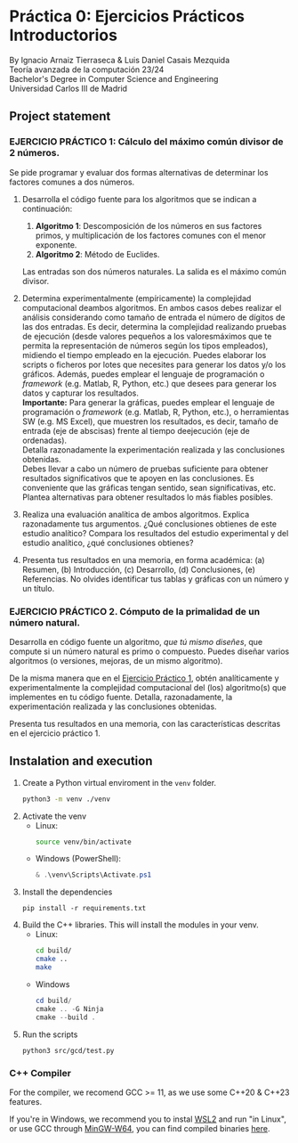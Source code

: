 # Práctica 0: Ejercicios Prácticos Introductorios
By Ignacio Arnaiz Tierraseca & Luis Daniel Casais Mezquida  
Teoría avanzada de la computación 23/24  
Bachelor's Degree in Computer Science and Engineering  
Universidad Carlos III de Madrid


## Project statement

### EJERCICIO PRÁCTICO 1: Cálculo del máximo común divisor de 2 números.
Se pide programar y evaluar dos formas alternativas de determinar los factores comunes a dos números.
1. Desarrolla el código fuente para los algoritmos que se indican a continuación:
    1. **Algoritmo 1**: Descomposición de los números en sus factores primos, y multiplicación de los factores comunes con el menor exponente.
    2. **Algoritmo 2**: Método de Euclides.

    Las entradas son dos números naturales. La salida es el máximo común divisor.

2. Determina experimentalmente (empíricamente) la complejidad computacional deambos algoritmos. En ambos casos debes realizar el análisis considerando como tamaño de entrada el número de dígitos de las dos entradas. Es decir, determina la complejidad realizando pruebas de ejecución (desde valores pequeños a los valoresmáximos que te permita la representación de números según los tipos empleados), midiendo el tiempo empleado en la ejecución. Puedes elaborar los scripts o ficheros por lotes que necesites para generar los datos y/o los gráficos. Además, puedes emplear el lenguaje de programación o _framework_ (e.g. Matlab, R, Python, etc.) que desees para generar los datos y capturar los resultados.  
**Importante:** Para generar la gráficas, puedes emplear el lenguaje de programación o _framework_ (e.g. Matlab, R, Python, etc.), o herramientas SW (e.g. MS Excel), que muestren los resultados, es decir, tamaño de entrada (eje de abscisas) frente al tiempo deejecución (eje de ordenadas).  
Detalla razonadamente la experimentación realizada y las conclusiones obtenidas.  
Debes llevar a cabo un número de pruebas suficiente para obtener resultados significativos que te apoyen en las conclusiones. Es conveniente que las gráficas tengan sentido, sean significativas, etc. Plantea alternativas para obtener resultados lo más fiables posibles.
3. Realiza una evaluación analítica de ambos algoritmos. Explica razonadamente tus argumentos. ¿Qué conclusiones obtienes de este estudio analítico? Compara los resultados del estudio experimental y del estudio analítico, ¿qué conclusiones obtienes?
4. Presenta tus resultados en una memoria, en forma académica: (a) Resumen, (b) Introducción, (c) Desarrollo, (d) Conclusiones, (e) Referencias. No olvides identificar tus tablas y gráficas con un número y un título.


### EJERCICIO PRÁCTICO 2. Cómputo de la primalidad de un número natural.
Desarrolla en código fuente un algoritmo, _que tú mismo diseñes_, que compute si un número natural es primo o compuesto. Puedes diseñar varios algoritmos (o versiones, mejoras, de un mismo algoritmo).

De la misma manera que en el [Ejercicio Práctico 1](#ejercicio-práctico-1-cálculo-del-máximo-común-divisor-de-2-números), obtén analíticamente y experimentalmente la complejidad computacional del (los) algoritmo(s) que implementes en tu código fuente.
Detalla, razonadamente, la experimentación realizada y las conclusiones obtenidas.

Presenta tus resultados en una memoria, con las características descritas en el ejercicio práctico 1.



## Instalation and execution

1. Create a Python virtual enviroment in the `venv` folder.
    ```bash
    python3 -m venv ./venv
    ```
2. Activate the venv
   - Linux:
        ```bash
        source venv/bin/activate
        ```
    - Windows (PowerShell):
        ```powershell
        & .\venv\Scripts\Activate.ps1
        ```
3. Install the dependencies
   ```
   pip install -r requirements.txt
   ```
4. Build the C++ libraries. This will install the modules in your venv.
    - Linux:
        ```bash
        cd build/
        cmake ..
        make
        ```
    - Windows
        ```powershell
        cd build/
        cmake .. -G Ninja
        cmake --build .
        ```
5. Run the scripts
    ```
    python3 src/gcd/test.py
    ```

### C++ Compiler
For the compiler, we recomend GCC >= 11, as we use some C++20 & C++23 features.

If you're in Windows, we recommend you to instal [WSL2](https://learn.microsoft.com/es-es/windows/wsl/install) and run "in Linux", or use GCC through [MinGW-W64](https://www.mingw-w64.org/), you can find compiled binaries [here](https://github.com/niXman/mingw-builds-binaries).
